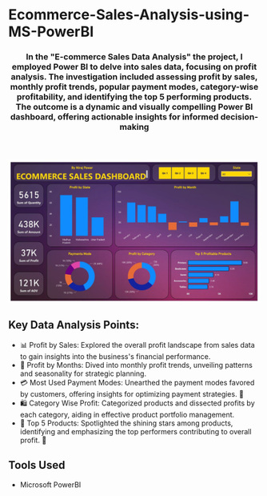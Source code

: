 # Ecommerce-Sales-Analysis-using-MS-PowerBI
<!DOCTYPE html>
<html lang="en">

<head>
    <meta charset="UTF-8">
    <meta name="viewport" content="width=device-width, initial-scale=1.0">
    <link rel="stylesheet" href="styles.css">
    <title>PowerBI Project</title>
</head>

<body>
    <header>
        <h3>  In the "E-commerce Sales Data Analysis"
 the project, I employed Power BI to delve into sales
 data, focusing on profit analysis. The investigation
 included assessing profit by sales, monthly profit
 trends, popular payment modes, category-wise
 profitability, and identifying the top 5 performing
 products. The outcome is a dynamic and visually
 compelling Power BI dashboard, offering actionable
 insights for informed decision-making</h3>
    </header>
    <section id="project-details">
        <div class="project-image">
            <!-- Replace the source attribute with the actual path to your project image -->
            <img src="https://raw.githubusercontent.com/NirajPawar2004/Ecommerce-Sales-Analysis-using-MS-PowerBI/main/Ecommerce%20Sales%20Project_2%20-%20Power%20BI.jpg"
                alt="Dashboard Preview" style="width: 650px; height: auto;">
        </div>
        <div class="project-description">
            <h2>Key Data Analysis Points:</h2>
            <ul>
                <li>📊 Profit by Sales: Explored the overall profit landscape from sales data to gain insights into the
                    business's financial performance.</li>
                <li>📅 Profit by Months: Dived into monthly profit trends, unveiling patterns and seasonality for
                    strategic planning.</li>
                <li>💳 Most Used Payment Modes: Unearthed the payment modes favored by customers, offering insights for
                    optimizing payment strategies. 💸</li>
                <li>🛍️ Category Wise Profit: Categorized products and dissected profits by each category, aiding in
                    effective product portfolio management.</li>
                <li>🌟 Top 5 Products: Spotlighted the shining stars among products, identifying and emphasizing the top
                    performers contributing to overall profit. 🚀</li>
            </ul>
            <h2>Tools Used</h2>
            <ul>
                <li>Microsoft PowerBI</li>
            </ul>
        </div>
    </section>
</body>

</html>
